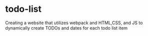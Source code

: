 # todo-list
Creating a website that utilizes webpack and HTML,CSS, and JS to dynamically create TODOs and dates for each todo list item
